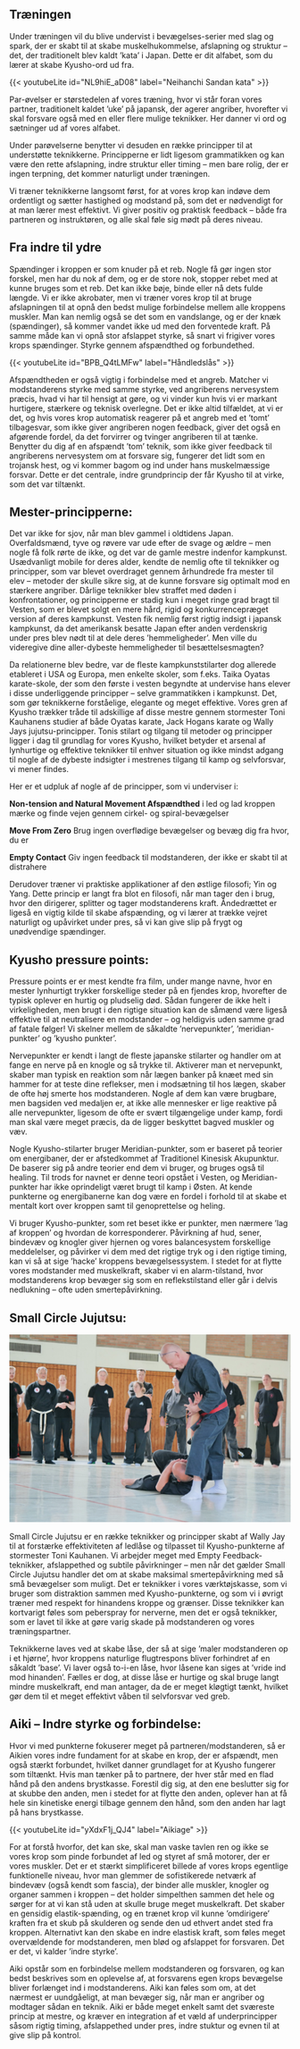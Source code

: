 ## Træningen

Under træningen vil du blive undervist i bevægelses-serier med slag og spark, der er skabt til at skabe
muskelhukommelse, afslapning og struktur – det, der traditionelt blev kaldt ’kata’ i Japan. Dette er dit alfabet, som du
lærer at skabe Kyusho-ord ud fra.

{{< youtubeLite id="NL9hiE_aD08" label="Neihanchi Sandan kata" >}}

Par-øvelser er størstedelen af vores træning, hvor vi står foran vores partner, traditionelt kaldet ’uke’ på japansk,
der agerer angriber, hvorefter vi skal forsvare også med en eller flere mulige teknikker. Her danner vi ord og sætninger
ud af vores alfabet.

Under parøvelserne benytter vi desuden en række principper til at understøtte teknikkerne. Principperne er lidt ligesom
grammatikken og kan være den rette afslapning, indre struktur eller timing – men bare rolig, der er ingen terpning, det
kommer naturligt under træningen.

Vi træner teknikkerne langsomt først, for at vores krop kan indøve dem ordentligt og sætter hastighed og modstand på,
som det er nødvendigt for at man lærer mest effektivt. Vi giver positiv og praktisk feedback – både fra partneren og
instruktøren, og alle skal føle sig mødt på deres niveau.

## Fra indre til ydre

Spændinger i kroppen er som knuder på et reb. Nogle få gør ingen stor forskel, men har du nok af dem, og er de store
nok, stopper rebet med at kunne bruges som et reb. Det kan ikke bøje, binde eller nå dets fulde længde. Vi er ikke
akrobater, men vi træner vores krop til at bruge afslapningen til at opnå den bedst mulige forbindelse mellem alle
kroppens muskler. Man kan nemlig også se det som en vandslange, og er der knæk (spændinger), så kommer vandet ikke ud
med den forventede kraft. På samme måde kan vi opnå stor afslappet styrke, så snart vi frigiver vores krops spændinger.
Styrke gennem afspændthed og forbundethed.

{{< youtubeLite id="BPB_Q4tLMFw" label="Håndledslås" >}}

Afspændtheden er også vigtig i forbindelse med et angreb. Matcher vi modstanderens styrke med samme styrke, ved
angriberens nervesystem præcis, hvad vi har til hensigt at gøre, og vi vinder kun hvis vi er markant hurtigere, stærkere
og teknisk overlegne. Det er ikke altid tilfældet, at vi er det, og hvis vores krop automatisk reagerer på et angreb med
et ’tomt’ tilbagesvar, som ikke giver angriberen nogen feedback, giver det også en afgørende fordel, da det forvirrer og
tvinger angriberen til at tænke. Benytter du dig af en afspændt ’tom’ teknik, som ikke giver feedback til angriberens
nervesystem om at forsvare sig, fungerer det lidt som en trojansk hest, og vi kommer bagom og ind under hans
muskelmæssige forsvar. Dette er det centrale, indre grundprincip der får Kyusho til at virke, som det var tiltænkt.

## Mester-principperne:

Det var ikke for sjov, når man blev gammel i oldtidens Japan. Overfaldsmænd, tyve og røvere var ude efter de svage og
ældre – men nogle få folk rørte de ikke, og det var de gamle mestre indenfor kampkunst. Usædvanligt mobile for deres
alder, kendte de nemlig ofte til teknikker og principper, som var blevet overdraget gennem århundrede fra mester til
elev – metoder der skulle sikre sig, at de kunne forsvare sig optimalt mod en stærkere angriber. Dårlige teknikker blev
straffet med døden i konfrontationer, og principperne er stadig kun i meget ringe grad bragt til Vesten, som er blevet
solgt en mere hård, rigid og konkurrencepræget version af deres kampkunst. Vesten fik nemlig først rigtig indsigt i
japansk kampkunst, da det amerikansk besatte Japan efter anden verdenskrig under pres blev nødt til at dele deres
’hemmeligheder’. Men ville du videregive dine aller-dybeste hemmeligheder til besættelsesmagten?

Da relationerne blev bedre, var de fleste kampkunststilarter dog allerede etableret i USA og Europa, men enkelte skoler,
som f.eks. Taika Oyatas karate-skole, der som den første i vesten begyndte at undervise hans elever i disse
underliggende principper – selve grammatikken i kampkunst. Det, som gør teknikkerne forståelige, elegante og meget
effektive. Vores gren af Kyusho trækker tråde til adskillige af disse mestre gennem stormester Toni Kauhanens studier af
både Oyatas karate, Jack Hogans karate og Wally Jays jujutsu-principper. Tonis stilart og tilgang til metoder og
principper ligger i dag til grundlag for vores Kyusho, hvilket betyder et arsenal af lynhurtige og effektive teknikker
til enhver situation og ikke mindst adgang til nogle af de dybeste indsigter i mestrenes tilgang til kamp og
selvforsvar, vi mener findes.

Her er et udpluk af nogle af de principper, som vi underviser i:

**Non-tension and Natural Movement Afspændthed** i led og lad kroppen mærke og finde vejen gennem cirkel- og
spiral-bevægelser

**Move From Zero** Brug ingen overflødige bevægelser og bevæg dig fra hvor, du er

**Empty Contact** Giv ingen feedback til modstanderen, der ikke er skabt til at distrahere

Derudover træner vi praktiske applikationer af den østlige filosofi; Yin og Yang. Dette princip er langt fra blot en
filosofi, når man tager den i brug, hvor den dirigerer, splitter og tager modstanderens kraft. Åndedrættet er ligeså en
vigtig kilde til skabe afspænding, og vi lærer at trække vejret naturligt og upåvirket under pres, så vi kan give slip
på frygt og unødvendige spændinger.

## Kyusho pressure points:

Pressure points er er mest kendte fra film, under mange navne, hvor en mester lynhurtigt trykker forskellige steder på
en fjendes krop, hvorefter de typisk oplever en hurtig og pludselig død. Sådan fungerer de ikke helt i virkeligheden,
men brugt i den rigtige situation kan de såmænd være ligeså effektive til at neutralisere en modstander – og heldigvis
uden samme grad af fatale følger! Vi skelner mellem de såkaldte ’nervepunkter’, ’meridian-punkter’ og ’kyusho punkter’.

Nervepunkter er kendt i langt de fleste japanske stilarter og handler om at fange en nerve på en knogle og så trykke
til. Aktiverer man et nervepunkt, skaber man typisk en reaktion som når lægen banker på knæet med sin hammer for at
teste dine reflekser, men i modsætning til hos lægen, skaber de ofte høj smerte hos modstanderen. Nogle af dem kan være
brugbare, men bagsiden ved medaljen er, at ikke alle mennesker er lige reaktive på alle nervepunkter, ligesom de ofte er
svært tilgængelige under kamp, fordi man skal være meget præcis, da de ligger beskyttet bagved muskler og væv.

Nogle Kyusho-stilarter bruger Meridian-punkter, som er baseret på teorier om energibaner, der er afstedkommet af
Traditionel Kinesisk Akupunktur. De baserer sig på andre teorier end dem vi bruger, og bruges også til healing. Til
trods for navnet er denne teori opstået i Vesten, og Meridian-punkter har ikke oprindeligt været brugt til kamp i Østen. At kende
punkterne og energibanerne kan dog være en fordel i forhold til at skabe et mentalt kort over kroppen samt til
genoprettelse og heling.

Vi bruger Kyusho-punkter, som ret beset ikke er punkter, men nærmere ’lag af kroppen’ og hvordan de korresponderer.
Påvirkning af hud, sener, bindevæv og knogler giver hjernen og vores balancesystem forskellige meddelelser, og påvirker
vi dem med det rigtige tryk og i den rigtige timing, kan vi så at sige ’hacke’ kroppens bevægelsessystem. I stedet for
at flytte vores modstander med muskelkraft, skaber vi en alarm-tilstand, hvor modstanderens krop bevæger sig som en reflekstilstand eller går
i delvis nedlukning – ofte uden smertepåvirkning.

## Small Circle Jujutsu:

![Toni demonstrerer small circle jujutsu](Dor35.jpg)

Small Circle Jujutsu er en række teknikker og principper skabt af Wally Jay til at forstærke effektiviteten af ledlåse
og tilpasset til Kyusho-punkterne af stormester Toni Kauhanen. Vi arbejder meget med Empty Feedback-teknikker,
afslappethed og subtile påvirkninger – men når det gælder Small Circle Jujutsu handler det om at skabe maksimal
smertepåvirkning med så små bevægelser som muligt. Det er teknikker i vores værktøjskasse, som vi bruger som distraktion
sammen med Kyusho-punkterne, og som vi i øvrigt træner med respekt for hinandens kroppe og grænser. Disse teknikker kan
kortvarigt føles som peberspray for nerverne, men det er også teknikker, som er lavet til ikke at gøre varig skade på
modstanderen og vores træningspartner.

Teknikkerne laves ved at skabe låse, der så at sige ’maler modstanderen op i et hjørne’, hvor kroppens naturlige
flugtrespons bliver forhindret af en såkaldt ’base’. Vi laver også to-i-en låse, hvor låsene kan siges at ’vride ind mod
hinanden’. Fælles er dog, at disse låse er hurtige og skal bruge langt mindre muskelkraft, end man antager, da de er
meget kløgtigt tænkt, hvilket gør dem til et meget effektivt våben til selvforsvar ved greb.

## Aiki – Indre styrke og forbindelse:

Hvor vi med punkterne fokuserer meget på partneren/modstanderen, så er Aikien vores indre fundament for at skabe en
krop, der er afspændt, men også stærkt forbundet, hvilket danner grundlaget for at Kyusho fungerer som tiltænkt. Hvis
man tænker på to partnere, der hver står med en flad hånd på den andens brystkasse. Forestil dig sig, at den ene
beslutter sig for at skubbe den anden, men i stedet for at flytte den anden, oplever han at få hele sin kinetiske energi
tilbage gennem den hånd, som den anden har lagt på hans brystkasse.

{{< youtubeLite id="yXdxF1j_QJ4" label="Aikiage" >}}

For at forstå hvorfor, det kan ske, skal man vaske tavlen ren og ikke se vores krop som pinde forbundet af led og styret
af små motorer, der er vores muskler. Det er et stærkt simplificeret billede af vores krops egentlige funktionelle
niveau, hvor man glemmer de sofistikerede netværk af bindevæv (også kendt som fascia), der binder alle muskler, knogler
og organer sammen i kroppen – det holder simpelthen sammen det hele og sørger for at vi kan stå uden at skulle bruge
meget muskelkraft. Det skaber en gensidig elastik-spænding, og en trænet krop vil kunne ’omdirigere’ kraften fra et skub
på skulderen og sende den ud ethvert andet sted fra kroppen. Alternativt kan den skabe en indre elastisk kraft, som
føles meget overvældende for modstanderen, men blød og afslappet for forsvaren. Det er det, vi kalder ’indre styrke’.

Aiki opstår som en forbindelse mellem modstanderen og forsvaren, og kan bedst beskrives som en oplevelse af, at
forsvarens egen krops bevægelse bliver forlænget ind i modstanderens. Aiki kan føles som om, at det nærmest er
uundgåeligt, at man bevæger sig, når man er angriber og modtager sådan en teknik. Aiki er både meget enkelt samt det
sværeste princip at mestre, og kræver en integration af et væld af underprincipper såsom rigtig timing, afslappethed
under pres, indre stuktur og evnen til at give slip på kontrol.
